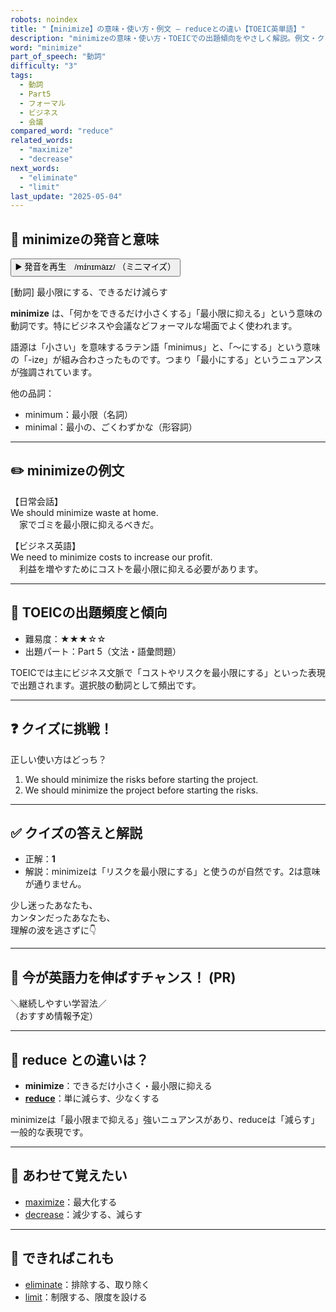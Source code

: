 ```yaml
---
robots: noindex
title: "【minimize】の意味・使い方・例文 ― reduceとの違い【TOEIC英単語】"
description: "minimizeの意味・使い方・TOEICでの出題傾向をやさしく解説。例文・クイズ付きでreduceとの違いもわかりやすく学べます。"
word: "minimize"
part_of_speech: "動詞"
difficulty: "3"
tags:
  - 動詞
  - Part5
  - フォーマル
  - ビジネス
  - 会議
compared_word: "reduce"
related_words:
  - "maximize"
  - "decrease"
next_words:
  - "eliminate"
  - "limit"
last_update: "2025-05-04"
---
```


## 🔰 minimizeの発音と意味

<button class="play-audio" onclick="playTTS('minimize')">
  <span class="play-audio-main">
    ▶️ 発音を再生　/mɪ́nɪmàɪz/
  </span>
  <span class="play-audio-sub">
    （ミニマイズ）
  </span>
</button>

[動詞] 最小限にする、できるだけ減らす

**minimize** は、「何かをできるだけ小さくする」「最小限に抑える」という意味の動詞です。特にビジネスや会議などフォーマルな場面でよく使われます。

語源は「小さい」を意味するラテン語「minimus」と、「～にする」という意味の「-ize」が組み合わさったものです。つまり「最小にする」というニュアンスが強調されています。

他の品詞：  
- minimum：最小限（名詞）
- minimal：最小の、ごくわずかな（形容詞）

---

## ✏️ minimizeの例文

【日常会話】  
We should minimize waste at home.  
　家でゴミを最小限に抑えるべきだ。

【ビジネス英語】  
We need to minimize costs to increase our profit.  
　利益を増やすためにコストを最小限に抑える必要があります。

---

## 🎯 TOEICの出題頻度と傾向

- 難易度：★★★☆☆
- 出題パート：Part 5（文法・語彙問題）

TOEICでは主にビジネス文脈で「コストやリスクを最小限にする」といった表現で出題されます。選択肢の動詞として頻出です。

---

## ❓ クイズに挑戦！

正しい使い方はどっち？

1. We should minimize the risks before starting the project.  
2. We should minimize the project before starting the risks.

---

## ✅ クイズの答えと解説

- 正解：**1**
- 解説：minimizeは「リスクを最小限にする」と使うのが自然です。2は意味が通りません。

少し迷ったあなたも、  
カンタンだったあなたも、  
理解の波を逃さずに👇️

---

## 🚀 今が英語力を伸ばすチャンス！ (PR)

<div class="info-center">
＼継続しやすい学習法／<br>  
（おすすめ情報予定）
</div>

---

## 🤔  reduce との違いは？

- **minimize**：できるだけ小さく・最小限に抑える
- **[reduce](/word/reduce/)**：単に減らす、少なくする

minimizeは「最小限まで抑える」強いニュアンスがあり、reduceは「減らす」一般的な表現です。

---

## 🧩 あわせて覚えたい

- [maximize](/word/maximize/)：最大化する
- [decrease](/word/decrease/)：減少する、減らす

---

## 📖 できればこれも

- [eliminate](/word/eliminate/)：排除する、取り除く
- [limit](/word/limit/)：制限する、限度を設ける

<!-- cvid: aid14_bid09 -->

